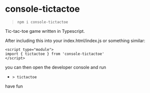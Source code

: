 # console-tictactoe
> `npm i console-tictactoe`

Tic-tac-toe game written in Typescript.

After including this into your index.html/index.js or something similar:

```
<script type="module">
import { tictactoe } from 'console-tictactoe'
</script>
```

you can then open the developer console and run
- `> tictactoe`

have fun
